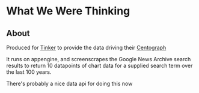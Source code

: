 What We Were Thinking
=====================

About
-----
Produced for [Tinker](http://www.tinkerlondon.com/) to provide the data driving their [Centograph](http://www.tinkerlondon.com/what-we-do/centograph)

It runs on appengine, and screenscrapes the Google News Archive search results to return 10 datapoints of chart data for a supplied search term over the last 100 years.

There's probably a nice data api for doing this now 
 
